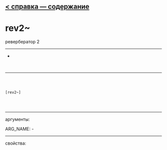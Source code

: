 [< справка — содержание](ceammc_lib.html)
---

# rev2~


ревербератор 2

---

-
<br>


---


```



[rev2~]


            
```

---
аргументы:

ARG_NAME: -<br>

---
свойства:


